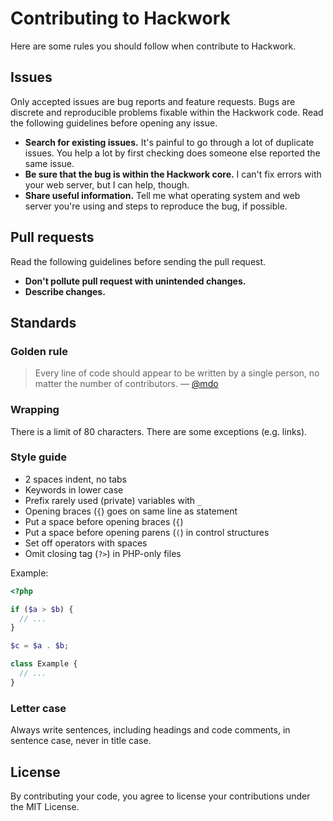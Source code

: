 # Contributing to Hackwork

Here are some rules you should follow when contribute to Hackwork.

## Issues

Only accepted issues are bug reports and feature requests. Bugs are discrete
and reproducible problems fixable within the Hackwork code. Read the following
guidelines before opening any issue.

- **Search for existing issues.** It's painful to go through a lot of duplicate
  issues. You help a lot by first checking does someone else reported the same
  issue.
- **Be sure that the bug is within the Hackwork core.** I can't fix errors with
  your web server, but I can help, though.
- **Share useful information.** Tell me what operating system and web server
  you're using and steps to reproduce the bug, if possible.

## Pull requests

Read the following guidelines before sending the pull request.

- **Don't pollute pull request with unintended changes.**
- **Describe changes.**

## Standards

### Golden rule

> Every line of code should appear to be written by a single person, no matter
the number of contributors. &mdash; [@mdo](http://mdo.github.io/code-guide/)

### Wrapping

There is a limit of 80 characters. There are some exceptions (e.g. links).

### Style guide

- 2 spaces indent, no tabs
- Keywords in lower case
- Prefix rarely used (private) variables with `_`
- Opening braces (`{`) goes on same line as statement
- Put a space before opening braces (`{`)
- Put a space before opening parens (`(`) in control structures
- Set off operators with spaces
- Omit closing tag (`?>`) in PHP-only files

Example:

```php
<?php

if ($a > $b) {
  // ...
}

$c = $a . $b;

class Example {
  // ...
}
```

### Letter case

Always write sentences, including headings and code comments, in sentence case,
never in title case.

## License

By contributing your code, you agree to license your contributions under the
MIT License.
